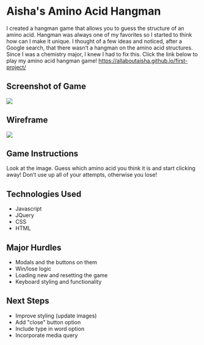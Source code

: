 # Aisha's Amino Acid Hangman
I created a hangman game that allows you to guess the structure of an amino acid. Hangman was always one of my favorites so I started to think how can I make it unique. I thought of a few ideas and noticed, after a Google search, that there wasn’t a hangman on the amino acid structures. Since I was a chemistry major, I knew I had to fix this. Click the link below to play my amino acid hangman game! 
https://allaboutaisha.github.io/first-project/

## Screenshot of Game
![](https://github.com/allaboutaisha/first-project/blob/main/Game%20Screen.png)

## Wireframe
![](https://github.com/allaboutaisha/first-project/blob/main/Wireframe.png)

## Game Instructions 
Look at the image. Guess which amino acid you think it is and start clicking away! Don’t use up all of your attempts, otherwise you lose! 

## Technologies Used 
- Javascript
- JQuery
- CSS
- HTML

## Major Hurdles
- Modals and the buttons on them 
- Win/lose logic
- Loading new and resetting the game
- Keyboard styling and functionality 

## Next Steps
- Improve styling (update images)
- Add "close" button option 
- Include type in word option 
- Incorporate media query 
